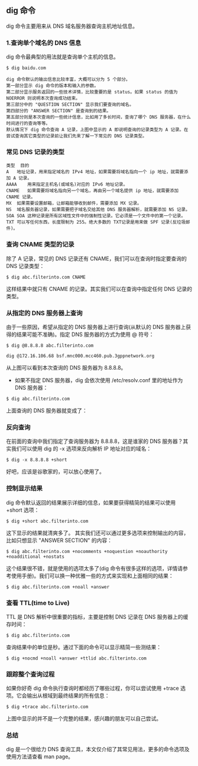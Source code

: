 ## dig 命令

dig 命令主要用来从 DNS 域名服务器查询主机地址信息。

### 1.查询单个域名的 DNS 信息

dig 命令最典型的用法就是查询单个主机的信息。

```
$ dig baidu.com
```

```
dig 命令默认的输出信息比较丰富，大概可以分为 5 个部分。
第一部分显示 dig 命令的版本和输入的参数。
第二部分显示服务返回的一些技术详情，比较重要的是 status。如果 status 的值为 NOERROR 则说明本次查询成功结束。
第三部分中的 "QUESTION SECTION" 显示我们要查询的域名。
第四部分的 "ANSWER SECTION" 是查询到的结果。
第五部分则是本次查询的一些统计信息，比如用了多长时间，查询了哪个 DNS 服务器，在什么时间进行的查询等等。
默认情况下 dig 命令查询 A 记录，上图中显示的 A 即说明查询的记录类型为 A 记录。在尝试查询其它类型的记录前让我们先来了解一下常见的 DNS 记录类型。
```

### 常见 DNS 记录的类型

```
类型	目的
A	地址记录，用来指定域名的 IPv4 地址，如果需要将域名指向一个 ip 地址，就需要添加 A 记录。
AAAA	用来指定主机名(或域名)对应的 IPv6 地址记录。
CNAME	如果需要将域名指向另一个域名，再由另一个域名提供 ip 地址，就需要添加 CNAME 记录。
MX	如果需要设置邮箱，让邮箱能够收到邮件，需要添加 MX 记录。
NS	域名服务器记录，如果需要把子域名交给其他 DNS 服务器解析，就需要添加 NS 记录。
SOA	SOA 这种记录是所有区域性文件中的强制性记录。它必须是一个文件中的第一个记录。
TXT	可以写任何东西，长度限制为 255。绝大多数的 TXT记录是用来做 SPF 记录(反垃圾邮件)。
```

### 查询 CNAME 类型的记录

除了 A 记录，常见的 DNS 记录还有 CNAME，我们可以在查询时指定要查询的 DNS 记录类型：

```
$ dig abc.filterinto.com CNAME
```

这样结果中就只有 CNAME 的记录。其实我们可以在查询中指定任何 DNS 记录的类型。

### 从指定的 DNS 服务器上查询

由于一些原因，希望从指定的 DNS 服务器上进行查询(从默认的 DNS 服务器上获得的结果可能不准确)。指定 DNS 服务器的方式为使用 @ 符号：

```
$ dig @8.8.8.8 abc.filterinto.com

dig @172.16.106.68 bsf.mnc000.mcc460.pub.3gppnetwork.org
```

从上图可以看到本次查询的 DNS 服务器为 8.8.8.8。

- 如果不指定 DNS 服务器，dig 会依次使用 /etc/resolv.conf 里的地址作为 DNS 服务器：

```
$ dig abc.filterinto.com
```

上面查询的 DNS 服务器就变成了：

### 反向查询

在前面的查询中我们指定了查询服务器为 8.8.8.8，这是谁家的 DNS 服务器？其实我们可以使用 dig 的 -x 选项来反向解析 IP 地址对应的域名：

```
$ dig -x 8.8.8.8 +short
```

好吧，应该是谷歌家的，可以放心使用了。

### 控制显示结果

dig 命令默认返回的结果展示详细的信息，如果要获得精简的结果可以使用 +short 选项：

```
$ dig +short abc.filterinto.com
```

这下显示的结果就清爽多了。
其实我们还可以通过更多选项来控制输出的内容，比如只想显示 "ANSWER SECTION" 的内容：

```
$ dig abc.filterinto.com +nocomments +noquestion +noauthority +noadditional +nostats
```

这个结果很不错，就是使用的选项太多了(dig 命令有很多这样的选项，详情请参考使用手册)。我们可以换一种优雅一些的方式来实现和上面相同的结果：

```
$ dig abc.filterinto.com +noall +answer
```

### 查看 TTL(time to Live)

TTL 是 DNS 解析中很重要的指标，主要是控制 DNS 记录在 DNS 服务器上的缓存时间：

```
$ dig abc.filterinto.com
```

查询结果中的单位是秒。通过下面的命令可以显示精简一些测结果：

```
$ dig +nocmd +noall +answer +ttlid abc.filterinto.com
```

### 跟踪整个查询过程

如果你好奇 dig 命令执行查询时都经历了哪些过程，你可以尝试使用 +trace 选项。它会输出从根域到最终结果的所有信息：

```
$ dig +trace abc.filterinto.com
```

上图中显示的并不是一个完整的结果，感兴趣的朋友可以自己尝试。

### 总结

dig 是一个很给力 DNS 查询工具，本文仅介绍了其常见用法，更多的命令选项及使用方法请查看 man page。
